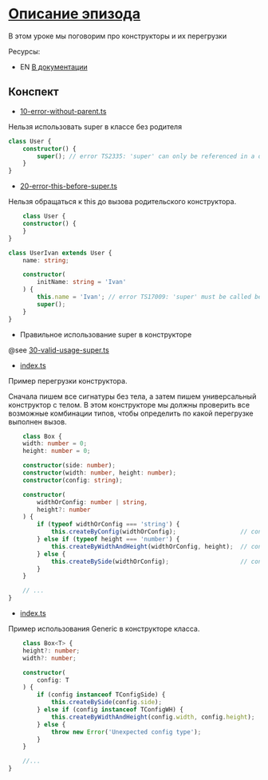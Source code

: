 # [Описание эпизода](https://campfire-school.com/courses/polnyy-kurs-po-typescript-react/episode/81)

В этом уроке мы поговорим про конструкторы и их перегрузки

Ресурсы:

* EN [В документации](https://www.typescriptlang.org/docs/handbook/2/classes.html#constructors)

## Конспект

* [10-error-without-parent.ts](10-constructor-super/10-error-without-parent.ts)

Нельзя использовать super в классе без родителя

```typescript
class User {
    constructor() {
        super(); // error TS2335: 'super' can only be referenced in a derived class.
    }
}
```

* [20-error-this-before-super.ts](10-constructor-super/20-error-this-before-super.ts)

Нельзя обращаться к this до вызова родительского конструктора.

```typescript
    class User {
    constructor() {
    }
}

class UserIvan extends User {
    name: string;

    constructor(
        initName: string = 'Ivan'
    ) {
        this.name = 'Ivan'; // error TS17009: 'super' must be called before accessing 'this' in the constructor of a derived class.
        super();
    }
}
```

* Правильное использование super в конструкторе

@see [30-valid-usage-super.ts](10-constructor-super/30-valid-usage-super.ts)

* [index.ts](20-override/index.ts)

Пример перегрузки конструктора.

Сначала пишем все сигнатуры без тела, а затем пишем универсальный конструктор с телом.
В этом конструкторе мы должны проверить все возможные комбинации типов, чтобы определить
по какой перегрузке выполнен вызов.

```typescript
    class Box {
    width: number = 0;
    height: number = 0;

    constructor(side: number);
    constructor(width: number, height: number);
    constructor(config: string);

    constructor(
        widthOrConfig: number | string,
        height?: number
    ) {
        if (typeof widthOrConfig === 'string') {
            this.createByConfig(widthOrConfig);                  // constructor(string)
        } else if (typeof height === 'number') {
            this.createByWidthAndHeight(widthOrConfig, height);  // constructor(number, number)
        } else {
            this.createBySide(widthOrConfig);                    // constructor(number)
        }
    }

    // ...
}
```

* [index.ts](30-generic/index.ts)

Пример использования Generic в конструкторе класса.
```typescript
    class Box<T> {
    height?: number;
    width?: number;

    constructor(
        config: T
    ) {
        if (config instanceof TConfigSide) {
            this.createBySide(config.side);
        } else if (config instanceof TConfigWH) {
            this.createByWidthAndHeight(config.width, config.height);
        } else {
            throw new Error('Unexpected config type');
        }
    }

    //...
}
```
